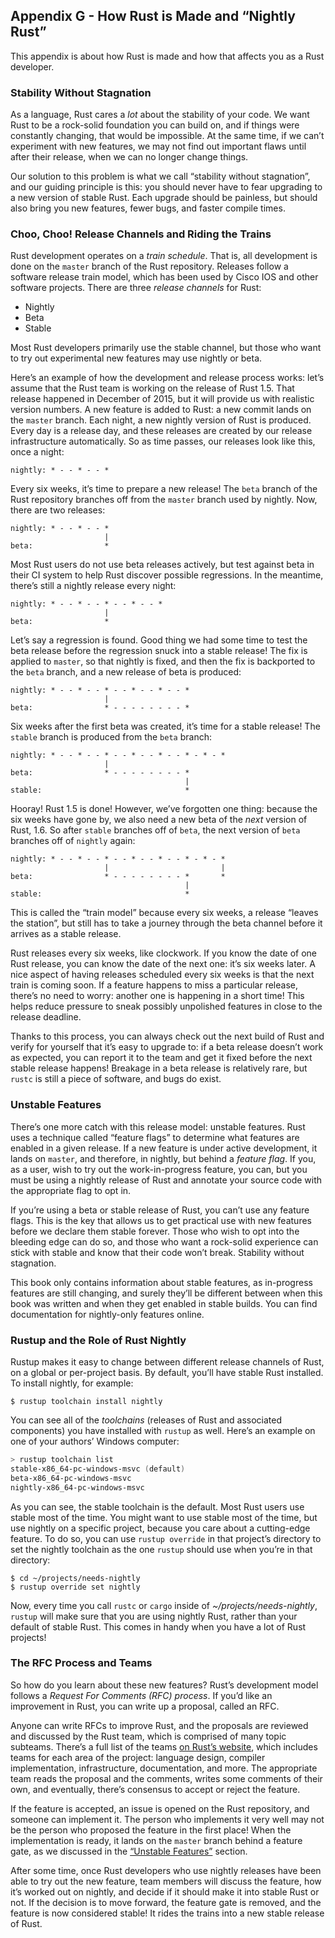 ## Appendix G - How Rust is Made and “Nightly Rust”

This appendix is about how Rust is made and how that affects you as a Rust developer.

### Stability Without Stagnation

As a language, Rust cares a *lot* about the stability of your code. We want Rust to be a rock-solid foundation you can build on, and if things were constantly changing, that would be impossible. At the same time, if we can’t experiment with new features, we may not find out important flaws until after their release, when we can no longer change things.

Our solution to this problem is what we call “stability without stagnation”, and our guiding principle is this: you should never have to fear upgrading to a new version of stable Rust. Each upgrade should be painless, but should also bring you new features, fewer bugs, and faster compile times.

### Choo, Choo! Release Channels and Riding the Trains

Rust development operates on a *train schedule*. That is, all development is done on the `master` branch of the Rust repository. Releases follow a software release train model, which has been used by Cisco IOS and other software projects. There are three *release channels* for Rust:

* Nightly
* Beta
* Stable

Most Rust developers primarily use the stable channel, but those who want to try out experimental new features may use nightly or beta.

Here’s an example of how the development and release process works: let’s assume that the Rust team is working on the release of Rust 1.5. That release happened in December of 2015, but it will provide us with realistic version numbers. A new feature is added to Rust: a new commit lands on the `master` branch. Each night, a new nightly version of Rust is produced. Every day is a release day, and these releases are created by our release infrastructure automatically. So as time passes, our releases look like this, once a night:

```text
nightly: * - - * - - *
```

Every six weeks, it’s time to prepare a new release! The `beta` branch of the Rust repository branches off from the `master` branch used by nightly. Now, there are two releases:

```text
nightly: * - - * - - *
                     |
beta:                *
```

Most Rust users do not use beta releases actively, but test against beta in their CI system to help Rust discover possible regressions. In the meantime, there’s still a nightly release every night:

```text
nightly: * - - * - - * - - * - - *
                     |
beta:                *
```

Let’s say a regression is found. Good thing we had some time to test the beta release before the regression snuck into a stable release! The fix is applied to `master`, so that nightly is fixed, and then the fix is backported to the `beta` branch, and a new release of beta is produced:

```text
nightly: * - - * - - * - - * - - * - - *
                     |
beta:                * - - - - - - - - *
```

Six weeks after the first beta was created, it’s time for a stable release! The `stable` branch is produced from the `beta` branch:

```text
nightly: * - - * - - * - - * - - * - - * - * - *
                     |
beta:                * - - - - - - - - *
                                       |
stable:                                *
```

Hooray! Rust 1.5 is done! However, we’ve forgotten one thing: because the six weeks have gone by, we also need a new beta of the *next* version of Rust, 1.6. So after `stable` branches off of `beta`, the next version of `beta` branches off of `nightly` again:

```text
nightly: * - - * - - * - - * - - * - - * - * - *
                     |                         |
beta:                * - - - - - - - - *       *
                                       |
stable:                                *
```

This is called the “train model” because every six weeks, a release “leaves the station”, but still has to take a journey through the beta channel before it arrives as a stable release.

Rust releases every six weeks, like clockwork. If you know the date of one Rust release, you can know the date of the next one: it’s six weeks later. A nice aspect of having releases scheduled every six weeks is that the next train is coming soon. If a feature happens to miss a particular release, there’s no need to worry: another one is happening in a short time! This helps reduce pressure to sneak possibly unpolished features in close to the release deadline.

Thanks to this process, you can always check out the next build of Rust and verify for yourself that it’s easy to upgrade to: if a beta release doesn’t work as expected, you can report it to the team and get it fixed before the next stable release happens! Breakage in a beta release is relatively rare, but `rustc` is still a piece of software, and bugs do exist.

### Unstable Features

There’s one more catch with this release model: unstable features. Rust uses a technique called “feature flags” to determine what features are enabled in a given release. If a new feature is under active development, it lands on `master`, and therefore, in nightly, but behind a *feature flag*. If you, as a user, wish to try out the work-in-progress feature, you can, but you must be using a nightly release of Rust and annotate your source code with the appropriate flag to opt in.

If you’re using a beta or stable release of Rust, you can’t use any feature flags. This is the key that allows us to get practical use with new features before we declare them stable forever. Those who wish to opt into the bleeding edge can do so, and those who want a rock-solid experience can stick with stable and know that their code won’t break. Stability without stagnation.

This book only contains information about stable features, as in-progress features are still changing, and surely they’ll be different between when this book was written and when they get enabled in stable builds. You can find documentation for nightly-only features online.

### Rustup and the Role of Rust Nightly

Rustup makes it easy to change between different release channels of Rust, on a global or per-project basis. By default, you’ll have stable Rust installed. To install nightly, for example:

```console
$ rustup toolchain install nightly
```

You can see all of the *toolchains* (releases of Rust and associated components) you have installed with `rustup` as well. Here’s an example on one of your authors’ Windows computer:

```powershell
> rustup toolchain list
stable-x86_64-pc-windows-msvc (default)
beta-x86_64-pc-windows-msvc
nightly-x86_64-pc-windows-msvc
```

As you can see, the stable toolchain is the default. Most Rust users use stable most of the time. You might want to use stable most of the time, but use nightly on a specific project, because you care about a cutting-edge feature. To do so, you can use `rustup override` in that project’s directory to set the nightly toolchain as the one `rustup` should use when you’re in that directory:

```console
$ cd ~/projects/needs-nightly
$ rustup override set nightly
```

Now, every time you call `rustc` or `cargo` inside of *~/projects/needs-nightly*, `rustup` will make sure that you are using nightly Rust, rather than your default of stable Rust. This comes in handy when you have a lot of Rust projects!

### The RFC Process and Teams

So how do you learn about these new features? Rust’s development model follows a *Request For Comments (RFC) process*. If you’d like an improvement in Rust, you can write up a proposal, called an RFC.

Anyone can write RFCs to improve Rust, and the proposals are reviewed and discussed by the Rust team, which is comprised of many topic subteams. There’s a full list of the teams [on Rust’s website](https://www.rust-lang.org/governance), which includes teams for each area of the project: language design, compiler implementation, infrastructure, documentation, and more. The appropriate team reads the proposal and the comments, writes some comments of their own, and eventually, there’s consensus to accept or reject the feature.

If the feature is accepted, an issue is opened on the Rust repository, and someone can implement it. The person who implements it very well may not be the person who proposed the feature in the first place! When the implementation is ready, it lands on the `master` branch behind a feature gate, as we discussed in the [“Unstable Features”](#unstable-features)<!-- ignore --> section.

After some time, once Rust developers who use nightly releases have been able to try out the new feature, team members will discuss the feature, how it’s worked out on nightly, and decide if it should make it into stable Rust or not. If the decision is to move forward, the feature gate is removed, and the feature is now considered stable! It rides the trains into a new stable release of Rust.
